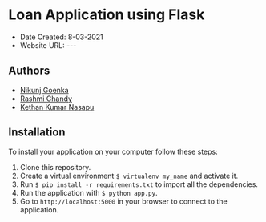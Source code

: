 # Loan Application using Flask

* Date Created: 8-03-2021
* Website URL: ---


## Authors
* [Nikunj Goenka](https://git.cs.dal.ca/goenka)
* [Rashmi Chandy](https://git.cs.dal.ca/chandy)
* [Kethan Kumar Nasapu](https://git.cs.dal.ca/nasapu)

## Installation

To install your application on your computer follow these steps:

1. Clone this repository.
2. Create a virtual environment `$ virtualenv my_name` and activate it.
3. Run `$ pip install -r requirements.txt` to import all the dependencies.
4. Run the application with `$ python app.py`.
5. Go to `http://localhost:5000` in your browser to connect to the application.
